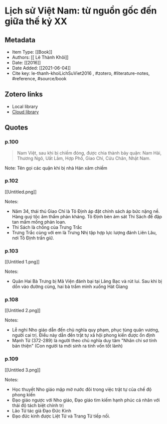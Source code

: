 # Lịch sử Việt Nam: từ nguồn gốc đến giữa thế kỷ XX

## Metadata

- Item Type: [[Book]]
- Authors: [[ Lê Thành Khôi]]
- Date: [[2016]]
- Date Added: [[2021-06-04]]
- Cite key: le-thanh-khoiLichSuViet2016
, #zotero, #literature-notes, #reference, #source/book 

## Zotero links

- Local library
- [Cloud library](http://zotero.org/users/2023153/items/KCHM6CV7)

## Quotes

### p.100

> Nam Việt, sau khi bị chiếm đóng, được chia thành bảy quận: Nam Hải, Thương Ngô, Uất Lâm, Hợp Phố, Giao Chỉ, Cửu Chân, Nhật Nam.

Note: Tên gọi các quận khi bị nhà Hán xâm chiếm

### p.102

[[Untitled.png]]

Notes:
- Năm 34, thái thú Giao Chỉ là Tô Định áp đặt chính sách áp bức nặng nề. Hàng quý tộc âm thầm phản kháng. Tô Định bèn ám sát Thi Sách để đập tan mầm mống phản loạn.
- Thi Sách là chồng của Trưng Trắc
- Trưng Trắc cùng với em là Trưng Nhị tập hợp lực lượng đánh Liên Lâu, nơi Tô Định trấn giữ.

### p.103

[[Untitled 1.png]]

Notes:
- Quân Hai Bà Trưng bị Mã Viện đánh bại tại Lãng Bạc và rút lui. Sau khi bị dồn vào đường cùng, hai bà trầm mình xuống Hát Giang

### p.108

[[Untitled 2.png]]

Notes:
- Lễ nghi Nho giáo dẫn đến chủ nghĩa quy phạm, phục tùng quân vương, người cai trị. Điều này dẫn đến trật tự xã hội phong kiến được ổn định
- Mạnh Tử (372-289) là người theo chủ nghĩa duy tâm "Nhân chi sơ tính bản thiện" (Con người ta mới sinh ra tính vốn tốt lành)

### p.109

[[Untitled 3.png]]

Notes:
- Học thuyết Nho giáo mập mờ nước đôi trong việc trật tự của chế độ phong kiến
- Đạo giáo ngược với Nho giáo, Đạo giáo tìm kiếm hạnh phúc cá nhân với thái độ tách biệt chính trị
- Lão Tử tác giả Đạo Đức Kinh
- Đạo đức kinh được Liệt Tử và Trang Tử tiếp nối.